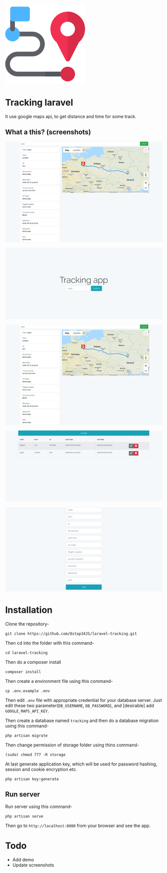 <p align="left"><img src="public/img/route.png"></p>

# Tracking laravel

It use google maps api, to get distance and time for some track.

## What a this? (screenshots)
<img src="screenshot.png">

![app screenshot1](screenshot1.png)

![app screenshot2](screenshot.png)

![app screenshot3](screenshot2.png)

![app screenshot4](screenshot3.png)

# Installation

Clone the repository-
```
git clone https://github.com/Ostap34JS/laravel-tracking.git
```

Then cd into the folder with this command-
```
cd laravel-tracking
```

Then do a composer install
```
composer install
```

Then create a environment file using this command-
```
cp .env.example .env
```

Then edit `.env` file with appropriate credential for your database server. Just edit these two parameter(`DB_USERNAME`, `DB_PASSWORD`), and [desirable] add `GOOGLE_MAPS_API_KEY`.

Then create a database named `tracking` and then do a database migration using this command-
```
php artisan migrate
```

Then change permission of storage folder using thins command-
```
(sudo) chmod 777 -R storage
```

At last generate application key, which will be used for password hashing, session and cookie encryption etc.
```
php artisan key:generate
```

## Run server

Run server using this command-
```
php artisan serve
```

Then go to `http://localhost:8000` from your browser and see the app.

# Todo 
- Add demo
- Update screenshots